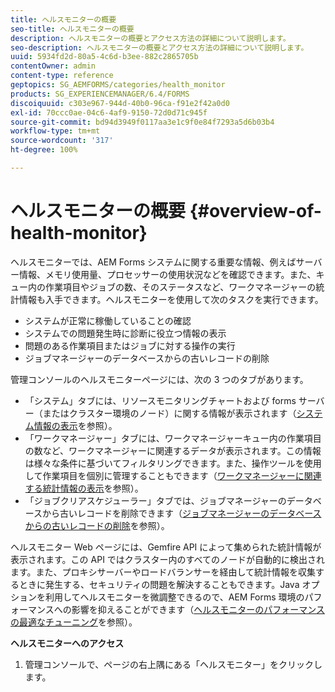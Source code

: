 ```yaml
---
title: ヘルスモニターの概要
seo-title: ヘルスモニターの概要
description: ヘルスモニターの概要とアクセス方法の詳細について説明します。
seo-description: ヘルスモニターの概要とアクセス方法の詳細について説明します。
uuid: 5934fd2d-80a5-4c6d-b3ee-882c2865705b
contentOwner: admin
content-type: reference
geptopics: SG_AEMFORMS/categories/health_monitor
products: SG_EXPERIENCEMANAGER/6.4/FORMS
discoiquuid: c303e967-944d-40b0-96ca-f91e2f42a0d0
exl-id: 70ccc0ae-04c6-4af9-9150-72d0d71c945f
source-git-commit: bd94d3949f0117aa3e1c9f0e84f7293a5d6b03b4
workflow-type: tm+mt
source-wordcount: '317'
ht-degree: 100%

---
```


# ヘルスモニターの概要 {#overview-of-health-monitor}

ヘルスモニターでは、AEM Forms システムに関する重要な情報、例えばサーバー情報、メモリ使用量、プロセッサーの使用状況などを確認できます。また、キュー内の作業項目やジョブの数、そのステータスなど、ワークマネージャーの統計情報も入手できます。ヘルスモニターを使用して次のタスクを実行できます。

* システムが正常に稼働していることの確認
* システムでの問題発生時に診断に役立つ情報の表示
* 問題のある作業項目またはジョブに対する操作の実行
* ジョブマネージャーのデータベースからの古いレコードの削除

管理コンソールのヘルスモニターページには、次の 3 つのタブがあります。

* 「システム」タブには、リソースモニタリングチャートおよび forms サーバー（またはクラスター環境のノード）に関する情報が表示されます（[システム情報の表示](/help/forms/using/admin-help/view-system-information.md#view-system-information)を参照）。
* 「ワークマネージャー」タブには、ワークマネージャーキュー内の作業項目の数など、ワークマネージャーに関連するデータが表示されます。この情報は様々な条件に基づいてフィルタリングできます。また、操作ツールを使用して作業項目を個別に管理することもできます（[ワークマネージャーに関連する統計情報の表示](/help/forms/using/admin-help/view-statistics-related-manager.md#view-statistics-related-to-work-manager)を参照）。
* 「ジョブクリアスケジューラー」タブでは、ジョブマネージャーのデータベースから古いレコードを削除できます（[ジョブマネージャーのデータベースからの古いレコードの削除](/help/forms/using/admin-help/purge-records-job-manager-database.md#purge-records-from-the-job-manager-database)を参照）。

ヘルスモニター Web ページには、Gemfire API によって集められた統計情報が表示されます。この API ではクラスター内のすべてのノードが自動的に検出されます。また、プロキシサーバーやロードバランサーを経由して統計情報を収集するときに発生する、セキュリティの問題を解決することもできます。Java オプションを利用してヘルスモニターを微調整できるので、AEM Forms 環境のパフォーマンスへの影響を抑えることができます（[ヘルスモニターのパフォーマンスの最適なチューニング](/help/forms/using/admin-help/fine-tuning-health-monitor-performance.md#fine-tuning-health-monitor-performance)を参照）。

**ヘルスモニターへのアクセス**

1. 管理コンソールで、ページの右上隅にある「ヘルスモニター」をクリックします。
